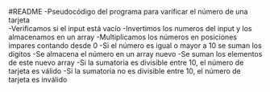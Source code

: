 #README
-Pseudocódigo del programa para varificar el número de una tarjeta  
  -Verificamos si el input está vacío
  -Invertimos los numeros del input y los almacenamos en un array
  -Multiplicamos los números en posiciones impares contando desde 0
  -Si el número es igual o mayor a 10 se suman los dígitos
  -Se almacena el número en un array nuevo
  -Se suman los elementos de este nuevo array
  -Si la sumatoria es divisible entre 10, el número de tarjeta es válido
  -Si la sumatoria no es divisible entre 10, el número de tarjeta es inválido
